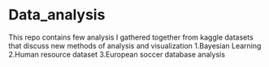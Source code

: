 # Data_analysis
This repo contains few analysis I gathered together from kaggle datasets that discuss new methods of analysis and visualization
1.Bayesian Learning
2.Human resource dataset
3.European soccer database analysis

